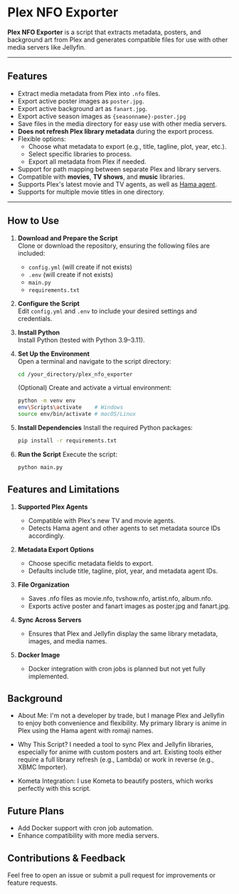 # Plex NFO Exporter

**Plex NFO Exporter** is a script that extracts metadata, posters, and background art from Plex and generates compatible files for use with other media servers like Jellyfin.  

---

## Features
- Extract media metadata from Plex into `.nfo` files.
- Export active poster images as `poster.jpg`.
- Export active background art as `fanart.jpg`.
- Export active season images as `{seasonname}-poster.jpg`
- Save files in the media directory for easy use with other media servers.
- **Does not refresh Plex library metadata** during the export process.
- Flexible options:
  - Choose what metadata to export (e.g., title, tagline, plot, year, etc.).
  - Select specific libraries to process.
  - Export all metadata from Plex if needed.
- Support for path mapping between separate Plex and library servers.
- Compatible with **movies**, **TV shows**, and **music** libraries.
- Supports Plex's latest movie and TV agents, as well as [Hama agent](https://github.com/ZeroQI/Hama.bundle).
- Supports for multiple movie titles in one directory. 

---

## How to Use

1. **Download and Prepare the Script**  
   Clone or download the repository, ensuring the following files are included:  
   - `config.yml` (will create if not exists)
   - `.env` (will create if not exists)
   - `main.py`  
   - `requirements.txt`  

2. **Configure the Script**  
   Edit `config.yml` and `.env` to include your desired settings and credentials.

3. **Install Python**  
   Install Python (tested with Python 3.9–3.11).  

4. **Set Up the Environment**  
   Open a terminal and navigate to the script directory:  
   ```bash
   cd /your_directory/plex_nfo_exporter
   ```

   (Optional) Create and activate a virtual environment:
   ```bash
   python -m venv env  
   env\Scripts\activate    # Windows  
   source env/bin/activate # macOS/Linux
   ```

5. **Install Dependencies**
   Install the required Python packages:
   ```bash
   pip install -r requirements.txt
   ```

6. **Run the Script**
   Execute the script:
   ```bash
   python main.py
   ```
   
## Features and Limitations

1. **Supported Plex Agents**
   - Compatible with Plex's new TV and movie agents.
   - Detects Hama agent and other agents to set metadata source IDs accordingly.

2. **Metadata Export Options**
   - Choose specific metadata fields to export.
   - Defaults include title, tagline, plot, year, and metadata agent IDs.

3. **File Organization**
   - Saves .nfo files as movie.nfo, tvshow.nfo, artist.nfo, album.nfo.
   - Exports active poster and fanart images as poster.jpg and fanart.jpg.

4. **Sync Across Servers**
   - Ensures that Plex and Jellyfin display the same library metadata, images, and media names.

5. **Docker Image**
   - Docker integration with cron jobs is planned but not yet fully implemented.

## Background

- About Me:
   I'm not a developer by trade, but I manage Plex and Jellyfin to enjoy both convenience and flexibility.
   My primary library is anime in Plex using the Hama agent with romaji names.

- Why This Script?
   I needed a tool to sync Plex and Jellyfin libraries, especially for anime with custom posters and art.
   Existing tools either require a full library refresh (e.g., Lambda) or work in reverse (e.g., XBMC Importer).

- Kometa Integration:
   I use Kometa to beautify posters, which works perfectly with this script.

## Future Plans

- Add Docker support with cron job automation.
- Enhance compatibility with more media servers.

## Contributions & Feedback

Feel free to open an issue or submit a pull request for improvements or feature requests.